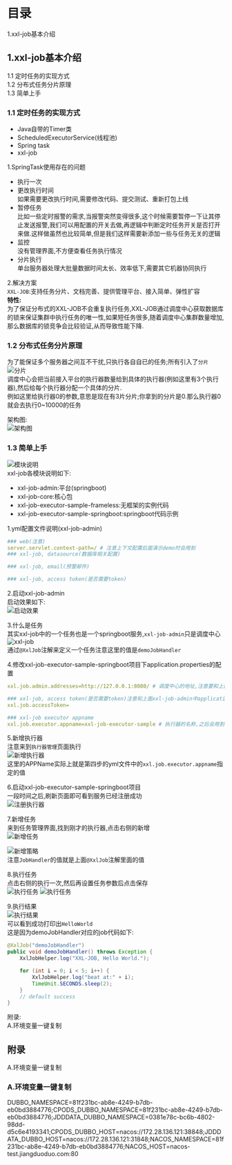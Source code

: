 # 目录  
1.xxl-job基本介绍  


## 1.xxl-job基本介绍  
1.1 定时任务的实现方式  
1.2 分布式任务分片原理  
1.3 简单上手  

### 1.1 定时任务的实现方式  
* Java自带的Timer类
* ScheduledExecutorService(线程池)
* Spring task
* xxl-job

1.SpringTask使用存在的问题  
* 执行一次
* 更改执行时间  
  如果需要更改执行时间,需要修改代码、提交测试、重新打包上线
* 暂停任务  
  比如一些定时报警的需求,当报警突然变得很多,这个时候需要暂停一下让其停止发送报警,我们可以用配置的开关去做,再逻辑中判断定时任务开关是否打开来做.这样做虽然也比较简单,但是我们这样需要新添加一些与任务无关的逻辑
* 监控  
  没有管理界面,不方便查看任务执行情况  
* 分片执行  
  单台服务器处理大批量数据时间太长、效率低下,需要其它机器协同执行

2.解决方案  
`XXL-JOB`:支持任务分片、文档完善、提供管理平台、接入简单、弹性扩容  
**特性:**  
为了保证分布式的XXL-JOB不会重复执行任务,XXL-JOB通过调度中心获取数据库的锁来保证集群中执行任务的唯一性,如果短任务很多,随着调度中心集群数量增加,那么数据库的锁竞争会比较验证,从而导致性能下降.  

### 1.2 分布式任务分片原理
为了能保证多个服务器之间互不干扰,只执行各自自已的任务;所有引入了`分片`  
![分片](resource/xxl-job/1.png)  
调度中心会把当前接入平台的执行器数量给到具体的执行器(例如这里有3个执行器),然后给每个执行器分配一个具体的分片.  
例如这里给执行器0的参数,意思是现在有3片分片;你拿到的分片是0.那么执行器0就会去执行0~10000的任务  

架构图:  
![架构图](resource/xxl-job/2.png)  

### 1.3 简单上手  
![模块说明](resource/xxl-job/3.png)  
xxl-job各模块说明如下:  
* xxl-job-admin:平台(springboot)  
* xxl-job-core:核心包
* xxl-job-executor-sample-frameless:无框架的实例代码
* xxl-job-executor-sample-springboot:springboot代码示例

1.yml配置文件说明(xxl-job-admin)  
```yml
### web(注意)
server.servlet.context-path=/ # 注意上下文配置后面演示demo时会用到
### xxl-job, datasource(数据库相关配置)  

### xxl-job, email(预警邮件)  

### xxl-job, access token(是否需要token)
```

2.启动xxl-job-admin  
启动效果如下:  
![启动效果](resource/xxl-job/4.png)  

3.什么是任务  
其实xxl-job中的一个任务也是一个springboot服务,`xxl-job-admin`只是调度中心  
![xxl-job](resource/xxl-job/5.png)  
通过`@XxlJob`注解来定义一个任务注意这里的值是`demoJobHandler`  

4.修改xxl-job-executor-sample-springboot项目下application.properties的配置  
```yml
xxl.job.admin.addresses=http://127.0.0.1:8080/ # 调度中心的地址,注意要和上面server.servlet.context-path指定的路径保持一致

### xxl-job, access token(是否需要token)注意和上面xxl-job-admin中application.yml中指定的token一致,如果xxl-job-admin启用了token的话
xxl.job.accessToken=

### xxl-job executor appname
xxl.job.executor.appname=xxl-job-executor-sample # 执行器的名称,之后会用到

```

5.新增执行器  
注意来到`执行器管理`页面执行  
![新增执行器](resource/xxl-job/6.png)  
这里的APPName实际上就是第四步的yml文件中的`xxl.job.executor.appname`指定的值  

6.启动xxl-job-executor-sample-springboot项目  
一段时间之后,刷新页面即可看到服务已经注册成功  
![注册执行器](resource/xxl-job/7.png)  

7.新增任务  
来到任务管理界面,找到刚才的执行器,点击右侧的新增  
![新增任务](resource/xxl-job/8.png)  

![新增策略](resource/xxl-job/9.png)  
注意`JobHandler`的值就是上面`@XxlJob`注解里面的值  

8.执行任务  
点击右侧的执行一次,然后再设置任务参数后点击保存  
![执行任务](resource/xxl-job/10.png)
![执行任务](resource/xxl-job/11.png)

9.执行结果  
![执行结果](resource/xxl-job/12.png)  
可以看到成功打印出`HelloWorld`  
这是因为demoJobHandler对应的job代码如下:  
```java
@XxlJob("demoJobHandler")
public void demoJobHandler() throws Exception {
    XxlJobHelper.log("XXL-JOB, Hello World.");

    for (int i = 0; i < 5; i++) {
        XxlJobHelper.log("beat at:" + i);
        TimeUnit.SECONDS.sleep(2);
    }
    // default success
}
```

附录:  
A.环境变量一键复制  




## 附录  
A.环境变量一键复制  


### A.环境变量一键复制  
DUBBO_NAMESPACE=81f231bc-ab8e-4249-b7db-eb0bd3884776;CPODS_DUBBO_NAMESPACE=81f231bc-ab8e-4249-b7db-eb0bd3884776;JDDDATA_DUBBO_NAMESPACE=0381e78c-bc6b-4802-98dd-d5c6e4193341;CPODS_DUBBO_HOST=nacos://172.28.136.121:38848;JDDDATA_DUBBO_HOST=nacos://172.28.136.121:31848;NACOS_NAMESPACE=81f231bc-ab8e-4249-b7db-eb0bd3884776;NACOS_HOST=nacos-test.jiangduoduo.com:80


